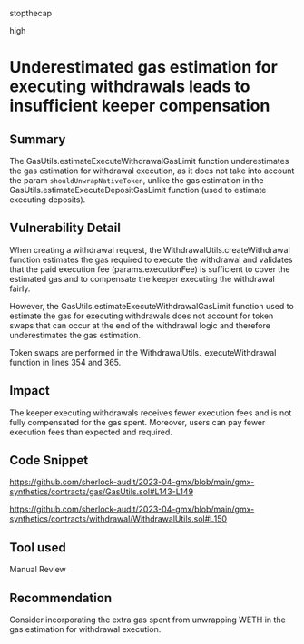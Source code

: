 stopthecap

high

# Underestimated gas estimation for executing withdrawals leads to insufficient keeper compensation

## Summary
The GasUtils.estimateExecuteWithdrawalGasLimit function underestimates the gas estimation for withdrawal execution, as it does not take into account the param `shouldUnwrapNativeToken`, unlike the gas estimation in the GasUtils.estimateExecuteDepositGasLimit function (used to estimate executing deposits).

## Vulnerability Detail
When creating a withdrawal request, the WithdrawalUtils.createWithdrawal function estimates the gas required to execute the withdrawal and validates that the paid execution fee (params.executionFee) is sufficient to cover the estimated gas and to compensate the keeper executing the withdrawal fairly.

However, the GasUtils.estimateExecuteWithdrawalGasLimit function used to estimate the gas for executing withdrawals does not account for token swaps that can occur at the end of the withdrawal logic and therefore underestimates the gas estimation.

Token swaps are performed in the WithdrawalUtils._executeWithdrawal function in lines 354 and 365.

## Impact
The keeper executing withdrawals receives fewer execution fees and is not fully compensated for the gas spent. Moreover, users can pay fewer execution fees than expected and required.

## Code Snippet

https://github.com/sherlock-audit/2023-04-gmx/blob/main/gmx-synthetics/contracts/gas/GasUtils.sol#L143-L149

https://github.com/sherlock-audit/2023-04-gmx/blob/main/gmx-synthetics/contracts/withdrawal/WithdrawalUtils.sol#L150

## Tool used

Manual Review

## Recommendation
Consider incorporating the extra gas spent from unwrapping WETH in the gas estimation for withdrawal execution.